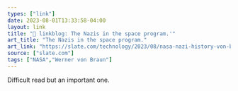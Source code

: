 ```yaml
---
types: ["link"]
date: 2023-08-01T13:33:58-04:00
layout: link
title: "🔗 linkblog: The Nazis in the space program.'"
art_title: "The Nazis in the space program."
art_link: "https://slate.com/technology/2023/08/nasa-nazi-history-von-braun.html?via=rss"
source: ["slate.com"]
tags: ["NASA","Werner von Braun"]
---
```

Difficult read but an important one.  
 
